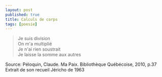 ```yaml
---
layout: post
published: true
title: Calculs de corps
tags: [poesie]
---
```


>Je suis division<br>
On m'a multiplié<br>
Je n'ai rien soustrait<br>
Je laisse la somme aux autres<br>


Source:
Péloquin, Claude. Ma Paix. Bibliothèque Québécoise, 2010, p.37 
Extrait de son recueil Jéricho de 1963
